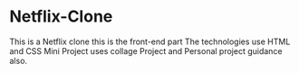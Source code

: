 # Netflix-Clone
This is a Netflix clone this is the front-end part 
The technologies use HTML and CSS 
Mini Project uses collage Project and Personal project guidance also.

